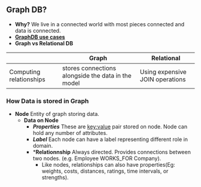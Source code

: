 ## Graph DB?
- **Why?** We live in a connected world with most pieces connected and data is connected.
- **[GraphDB use cases](/System-Design/Concepts/Databases/NOSQL/Graph_DB/AWS_Neptune)**
- **Graph vs Relational DB**

| | Graph | Relational |
| --- | --- | --- |
| Computing relationships | stores connections alongside the data in the model | Using expensive JOIN operations |

### How Data is stored in Graph
- **Node** Entity of graph storing data.
  - **Data on Node**
    - ***Properties*** These are <key:value> pair stored on node. Node can hold any number of attributes.
    - ***Label*** Each node can have a label representing different role in domain.
    - ***Relationnship** Always directed. Provides connections between two nodes. (e.g. Employee WORKS_FOR Company).
      - Like nodes, relationships can also have properties(Eg: weights, costs, distances, ratings, time intervals, or strengths).
